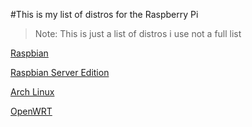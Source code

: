 #This is my list of distros for the Raspberry Pi

>Note: This is just a list of distros i use not a full list

[Raspbian](http://raspbian.org)

[Raspbian Server Edition](http://sirlagz.net/tag/raspbian-server-edition/)

[Arch Linux](http://archlinuxarm.org/platforms/armv6/raspberry-pi)


[OpenWRT](http://wiki.openwrt.org/toh/raspberry_pi)

